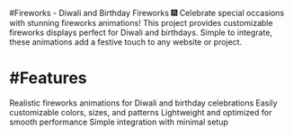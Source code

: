 #Fireworks - Diwali and Birthday Fireworks 🎆
Celebrate special occasions with stunning fireworks animations! This project provides customizable fireworks displays perfect for Diwali and birthdays. Simple to integrate, these animations add a festive touch to any website or project.

#Features
============
Realistic fireworks animations for Diwali and birthday celebrations
Easily customizable colors, sizes, and patterns
Lightweight and optimized for smooth performance
Simple integration with minimal setup
